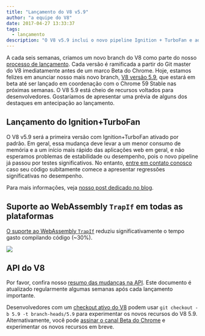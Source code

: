 ```yaml
---
title: "Lançamento do V8 v5.9"
author: "a equipe do V8"
date: 2017-04-27 13:33:37
tags:
  - lançamento
description: "O V8 v5.9 inclui o novo pipeline Ignition + TurboFan e adiciona suporte ao WebAssembly TrapIf em todas as plataformas."
---
```

A cada seis semanas, criamos um novo branch do V8 como parte do nosso [processo de lançamento](/docs/release-process). Cada versão é ramificada a partir do Git master do V8 imediatamente antes de um marco Beta do Chrome. Hoje, estamos felizes em anunciar nosso mais novo branch, [V8 versão 5.9](https://chromium.googlesource.com/v8/v8.git/+log/branch-heads/5.9), que estará em beta até ser lançado em coordenação com o Chrome 59 Stable nas próximas semanas. O V8 5.9 está cheio de recursos voltados para desenvolvedores. Gostaríamos de apresentar uma prévia de alguns dos destaques em antecipação ao lançamento.

<!--truncate-->
## Lançamento do Ignition+TurboFan

O V8 v5.9 será a primeira versão com Ignition+TurboFan ativado por padrão. Em geral, essa mudança deve levar a um menor consumo de memória e a um início mais rápido das aplicações web em geral, e não esperamos problemas de estabilidade ou desempenho, pois o novo pipeline já passou por testes significativos. No entanto, [entre em contato conosco](https://bugs.chromium.org/p/v8/issues/entry?template=Bug%20report%20for%20the%20new%20pipeline) caso seu código subitamente comece a apresentar regressões significativas no desempenho.

Para mais informações, veja [nosso post dedicado no blog](/blog/launching-ignition-and-turbofan).

## Suporte ao WebAssembly `TrapIf` em todas as plataformas

[O suporte ao WebAssembly `TrapIf`](https://chromium.googlesource.com/v8/v8/+/98fa962e5f342878109c26fd7190573082ac3abe) reduziu significativamente o tempo gasto compilando código (~30%).

![](/_img/v8-release-59/angrybots.png)

## API do V8

Por favor, confira nosso [resumo das mudanças na API](https://docs.google.com/document/d/1g8JFi8T_oAE_7uAri7Njtig7fKaPDfotU6huOa1alds/edit). Este documento é atualizado regularmente algumas semanas após cada lançamento importante.

Desenvolvedores com um [checkout ativo do V8](/docs/source-code#using-git) podem usar `git checkout -b 5.9 -t branch-heads/5.9` para experimentar os novos recursos do V8 5.9. Alternativamente, você pode [assinar o canal Beta do Chrome](https://www.google.com/chrome/browser/beta.html) e experimentar os novos recursos em breve.
